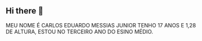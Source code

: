 ## Hi there 👋
MEU NOME É CARLOS EDUARDO MESSIAS JUNIOR 
TENHO 17 ANOS E
1,28 DE ALTURA,
ESTOU NO TERCEIRO ANO DO ESINO MÉDIO.
<!--
**CarlinDoItatinga/CarlinDoItatinga** is a ✨ _special_ ✨ repository because its `README.md` (this file) appears on your GitHub profile.

Here are some ideas to get you started:

- 🔭 I’m currently working on ...
- 🌱 I’m currently learning ...
- 👯 I’m looking to collaborate on ...
- 🤔 I’m looking for help with ...
- 💬 Ask me about ...
- 📫 How to reach me: ...
- 😄 Pronouns: ...
- ⚡ Fun fact: ...
-->
